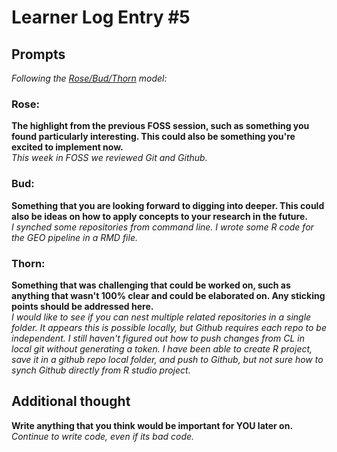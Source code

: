 # Learner Log Entry #5

## Prompts
*Following the [Rose/Bud/Thorn](https://www.panoramaed.com/blog/rose-bud-thorn-activity-and-worksheet#:~:text=%22Rose%2C%20Bud%2C%20Thorn%22%20is%20a%20mindful%20design%2D,day%2C%20week%2C%20or%20month.) model:*

### Rose:
**The highlight from the previous FOSS session, such as something you found particularly interesting. This could also be something you're excited to implement now.**  
*This week in FOSS we reviewed Git and Github.*

### Bud: 
**Something that you are looking forward to digging into deeper. This could also be ideas on how to apply concepts to your research in the future.**  
*I synched some repositories from command line.  I wrote some R code for the GEO pipeline in a RMD file.*

### Thorn: 
**Something that was challenging that could be worked on, such as anything that wasn't 100% clear and could be elaborated on. Any sticking points should be addressed here.**  
*I would like to see if you can nest multiple related repositories in a single folder.  It appears this is possible locally, but Github requires each repo to be independent.  I still haven't figured out how to push changes from CL in local git without generating a token.  I have been able to create R project, save it in a github repo local folder, and push to Github, but not sure how to synch Github directly from R studio project.*

## Additional thought
**Write anything that you think would be important for YOU later on.**  
*Continue to write code, even if its bad code.*
